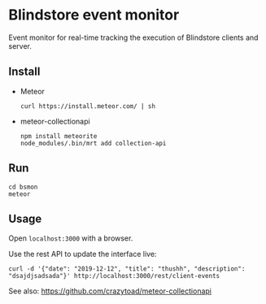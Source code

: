 Blindstore event monitor
========================

Event monitor for real-time tracking the execution of Blindstore clients and server.

Install
-------

* Meteor

      curl https://install.meteor.com/ | sh

* meteor-collectionapi

      npm install meteorite
      node_modules/.bin/mrt add collection-api

Run
---

    cd bsmon
    meteor

Usage
-----

Open `localhost:3000` with a browser.

Use the rest API to update the interface live:

    curl -d '{"date": "2019-12-12", "title": "thushh", "description": "dsajdjsadsada"}' http://localhost:3000/rest/client-events

See also: https://github.com/crazytoad/meteor-collectionapi
